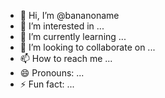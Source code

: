 - 👋 Hi, I’m @bananoname
- 👀 I’m interested in ...
- 🌱 I’m currently learning ...
- 💞️ I’m looking to collaborate on ...
- 📫 How to reach me ...
- 😄 Pronouns: ...
- ⚡ Fun fact: ...

<!---
bananoname/bananoname is a ✨ special ✨ repository because its `README.md` (this file) appears on your GitHub profile.
You can click the Preview link to take a look at your changes.
--->
